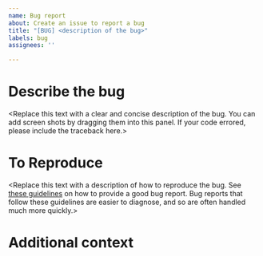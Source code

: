 ```yaml
---
name: Bug report
about: Create an issue to report a bug
title: "[BUG] <description of the bug>"
labels: bug
assignees: ''

---
```


# Describe the bug

<Replace this text with a clear and concise description of the bug. You can add screen shots by dragging them into this panel. If your code errored, please include the traceback here.>

# To Reproduce

<Replace this text with a description of how to reproduce the bug. See [these guidelines](http://matthewrocklin.com/blog/work/2018/02/28/minimal-bug-reports) on how to provide a good bug report. Bug reports that follow these guidelines are easier to diagnose, and so are often handled much more quickly.>

# Additional context

<Replace this text with any other relevant information about the problem>
